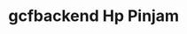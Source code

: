 # gcfbackend Hp Pinjam

<!-- # realese package
```sh
go mod init github/githubname/repo
go mod tidy
git tag
git tag v0.0.1
git push origin --tags
go list -m github/githubname/repo@v0.0.1

go test
``` -->